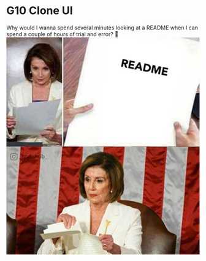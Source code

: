 # G10 Clone UI
Why would I wanna spend several minutes looking at a README when I can spend a couple of hours of trial and error? 🤡
![Image](readmefoto.PNG)
 

